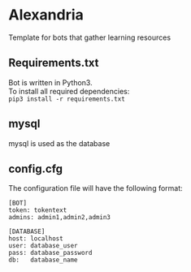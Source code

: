 # Alexandria
Template for bots that gather learning resources  

## Requirements.txt
Bot is written in Python3.  
To install all required dependencies:  
`pip3 install -r requirements.txt`  

## mysql
mysql is used as the database  

## config.cfg
The configuration file will have the following format:
```
[BOT]  
token: tokentext  
admins: admin1,admin2,admin3  

[DATABASE]  
host: localhost  
user: database_user  
pass: database_password  
db:   database_name  
```


